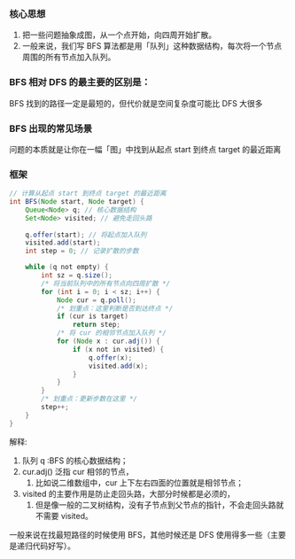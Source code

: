 ### 核心思想
1. 把一些问题抽象成图，从一个点开始，向四周开始扩散。
2. 一般来说，我们写 BFS 算法都是用「队列」这种数据结构，每次将一个节点周围的所有节点加入队列。

### BFS 相对 DFS 的最主要的区别是：
BFS 找到的路径一定是最短的，但代价就是空间复杂度可能比 DFS 大很多

### BFS 出现的常见场景
问题的本质就是让你在一幅「图」中找到从起点 start 到终点 target 的最近距离

### 框架
```java
// 计算从起点 start 到终点 target 的最近距离
int BFS(Node start, Node target) {
    Queue<Node> q; // 核心数据结构
    Set<Node> visited; // 避免走回头路
    
    q.offer(start); // 将起点加入队列
    visited.add(start);
    int step = 0; // 记录扩散的步数

    while (q not empty) {
        int sz = q.size();
        /* 将当前队列中的所有节点向四周扩散 */
        for (int i = 0; i < sz; i++) {
            Node cur = q.poll();
            /* 划重点：这里判断是否到达终点 */
            if (cur is target)
                return step;
            /* 将 cur 的相邻节点加入队列 */
            for (Node x : cur.adj()) {
                if (x not in visited) {
                    q.offer(x);
                    visited.add(x);
                }
            }
        }
        /* 划重点：更新步数在这里 */
        step++;
    }
}
```

解释:
1. 队列 q :BFS 的核心数据结构；
2. cur.adj() 泛指 cur 相邻的节点，
    1. 比如说二维数组中，cur 上下左右四面的位置就是相邻节点；
3. visited 的主要作用是防止走回头路，大部分时候都是必须的，
    1. 但是像一般的二叉树结构，没有子节点到父节点的指针，不会走回头路就不需要 visited。 


一般来说在找最短路径的时候使用 BFS，其他时候还是 DFS 使用得多一些（主要是递归代码好写）。